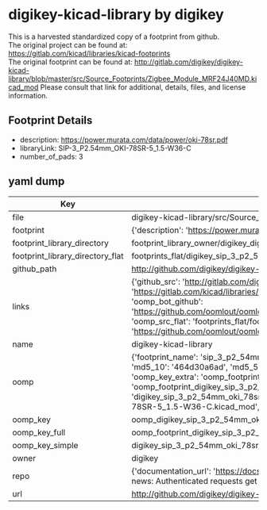 # digikey-kicad-library by digikey  
This is a harvested standardized copy of a footprint from github.  
The original project can be found at:  
https://gitlab.com/kicad/libraries/kicad-footprints  
The original footprint can be found at:
http://gitlab.com/digikey/digikey-kicad-library/blob/master/src/Source_Footprints/Zigbee_Module_MRF24J40MD.kicad_mod
Please consult that link for additional, details, files, and license information.  
## Footprint Details
* description: https://power.murata.com/data/power/oki-78sr.pdf  
* libraryLink: SIP-3_P2.54mm_OKI-78SR-5_1.5-W36-C  
* number_of_pads: 3  
## yaml dump  
| Key | Value |  
| --- | --- |  
| file | digikey-kicad-library/src/Source_Footprints/SIP-3_P2.54mm_OKI-78SR-5_1.5-W36-C.kicad_mod |  
| footprint | {'description': 'https://power.murata.com/data/power/oki-78sr.pdf', 'libraryLink': 'SIP-3_P2.54mm_OKI-78SR-5_1.5-W36-C', 'number_of_pads': 3} |  
| footprint_library_directory | footprint_library_owner/digikey_digikey-kicad-library |  
| footprint_library_directory_flat | footprints_flat/digikey_sip_3_p2_54mm_oki_78sr_5_1_5_w36_c_sip_3_p2_54mm_oki_78sr_5_1_5_w36_c/working |  
| github_path | http://github.com/digikey/digikey-kicad-library/blob/master/src/Source_Footprints/SIP-3_P2.54mm_OKI-78SR-5_1.5-W36-C.kicad_mod |  
| links | {'github_src': 'http://gitlab.com/digikey/digikey-kicad-library/blob/master/src/Source_Footprints/Zigbee_Module_MRF24J40MD.kicad_mod', 'github_src_repo': 'https://gitlab.com/kicad/libraries/kicad-footprints', 'oomp_bot': 'footprints/digikey_sip_3_p2_54mm_oki_78sr_5_1_5_w36_c_sip_3_p2_54mm_oki_78sr_5_1_5_w36_c/working', 'oomp_bot_github': 'https://github.com/oomlout/oomlout_oomp_footprint_bot/tree/main/footprints/digikey_sip_3_p2_54mm_oki_78sr_5_1_5_w36_c_sip_3_p2_54mm_oki_78sr_5_1_5_w36_c/working', 'oomp_src_flat': 'footprints_flat/footprints_flat/digikey_sip_3_p2_54mm_oki_78sr_5_1_5_w36_c_sip_3_p2_54mm_oki_78sr_5_1_5_w36_c/working', 'oomp_src_flat_github': 'https://github.com/oomlout/oomlout_oomp_footprint_src/tree/main/footprints_flat/digikey_sip_3_p2_54mm_oki_78sr_5_1_5_w36_c_sip_3_p2_54mm_oki_78sr_5_1_5_w36_c/working'} |  
| name | digikey-kicad-library |  
| oomp | {'footprint_name': 'sip_3_p2_54mm_oki_78sr_5_1_5_w36_c', 'library_name': 'sip_3_p2_54mm_oki_78sr_5_1_5_w36_c_kicad_mod', 'md5': '464d30a6ad1aaab983d86ff959d22d17', 'md5_10': '464d30a6ad', 'md5_5': '464d3', 'md5_6': '464d30', 'oomp_key': 'oomp_digikey_sip_3_p2_54mm_oki_78sr_5_1_5_w36_c_sip_3_p2_54mm_oki_78sr_5_1_5_w36_c', 'oomp_key_extra': 'oomp_footprint_digikey_sip_3_p2_54mm_oki_78sr_5_1_5_w36_c_sip_3_p2_54mm_oki_78sr_5_1_5_w36_c', 'oomp_key_full': 'oomp_footprint_digikey_sip_3_p2_54mm_oki_78sr_5_1_5_w36_c_sip_3_p2_54mm_oki_78sr_5_1_5_w36_c_464d30', 'oomp_key_simple': 'digikey_sip_3_p2_54mm_oki_78sr_5_1_5_w36_c_sip_3_p2_54mm_oki_78sr_5_1_5_w36_c', 'original_filename': 'digikey-kicad-library/src/Source_Footprints/SIP-3_P2.54mm_OKI-78SR-5_1.5-W36-C.kicad_mod', 'owner_name': 'digikey'} |  
| oomp_key | oomp_digikey_sip_3_p2_54mm_oki_78sr_5_1_5_w36_c_sip_3_p2_54mm_oki_78sr_5_1_5_w36_c |  
| oomp_key_full | oomp_footprint_digikey_sip_3_p2_54mm_oki_78sr_5_1_5_w36_c_sip_3_p2_54mm_oki_78sr_5_1_5_w36_c |  
| oomp_key_simple | digikey_sip_3_p2_54mm_oki_78sr_5_1_5_w36_c_sip_3_p2_54mm_oki_78sr_5_1_5_w36_c |  
| owner | digikey |  
| repo | {'documentation_url': 'https://docs.github.com/rest/overview/resources-in-the-rest-api#rate-limiting', 'message': "API rate limit exceeded for 84.66.173.59. (But here's the good news: Authenticated requests get a higher rate limit. Check out the documentation for more details.)"} |  
| url | http://github.com/digikey/digikey-kicad-library |  

